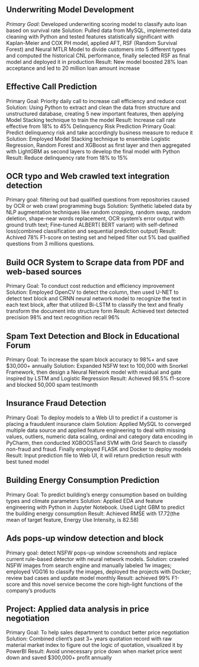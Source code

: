
## Underwriting Model Development
*Primary Goal*: Developed underwriting scoring model to classify auto loan based on survival rate
Solution: Pulled data from MySQL, implemented data cleaning with Python and tested features statistically significant with Kaplan-Meier and COX PH model, applied AFT, RSF (Random Survival Forest) and Neural MTLR Model to divide customers into 5 different types and computed the historical CNL performance, finally selected RSF as final model and deployed it in production
Result: New model boosted 28% loan acceptance and led to 20 million loan amount increase


## Effective Call Prediction  
Primary Goal: Priority daily call to increase call efficiency and reduce cost
Solution: Using Python to extract and clean the data from structure and unstructured database, creating 5 new important features, then applying Model Stacking technique to train the model
Result: Increase call rate effective from 18% to 45%
 Delinquency Risk Prediction
Primary Goal: Predict delinquency risk and take accordingly business measure to reduce it
Solution: Employed Model Stacking technique to ensemble Logistic Regression, Random Forest and XGBoost as first layer and then aggregated with LightGBM as second layers to develop the final model with Python
Result: Reduce delinquency rate from 18% to 15%


## OCR typo and Web crawled text integration detection
Primary goal: filtering out bad qualified questions from repositories caused by OCR or web crawl programming bugs
Solution: Synthetic labeled data by NLP augmentation techniques like random cropping, random swap, random deletion, shape-near words replacement, OCR system’s error output with ground truth text; Fine-tuned  ALBERT( BERT variant) with self-defined loss(combined classification and sequential prediction output)
Result: Achived 78% F1-score  on testing set and helped filter out 5% bad qualified questions from 3 millions questions.

## Build OCR System to Scrape data from PDF and web-based sources 
Primary Goal: To conduct cost reduction and efficiency improvement
Solution: Employed OpenCV to detect the column, then used U-NET to detect text block and CRNN neural network model to recognize the text in each text block, after that utilized Bi-LSTM to classify the text and finally transform the document into structure form
Result: Achieved text detected precision 98% and text recognition recall 96%

## Spam Text Detection and Block in Educational Forum 
Primary Goal: To increase the spam block accuracy to 98%+ and save $30,000+ annually
Solution: Expanded NSFW text to 100,000 with Snorkel Framework, then design a Neural Network model with residual and gate inspired by LSTM and Logistic Regression
Result: Achieved 98.5% f1-score and blocked 50,000 spam test/month

## Insurance Fraud Detection 
Primary Goal: To deploy models to a Web UI to predict if a customer is placing a fraudulent insurance claim
Solution: Applied MySQL to converged multiple data source and applied feature engineering to deal with missing
values, outliers, numeric data scaling, ordinal and category data encoding in PyCharm, then conducted XGBOOSTand SVM with Grid Search to classify non-fraud and fraud. Finally employed FLASK and Docker to deploy models
Result: Input prediction file to Web UI, it will return prediction result with best tuned model

## Building Energy Consumption Prediction 
Primary Goal: To predict building’s energy consumption based on building types and climate parameters
Solution: Applied EDA and feature engineering with Python in Jupyter Notebook. Used Light GBM to predict the building energy consumption
Result: Achieved RMSE with 17.72(the mean of target feature, Energy Use Intensity, is 82.58)

## Ads pops-up window detection and block 
Primary goal: detect NSFW pops-up window screenshots and replace current rule-based detector with neural network models.
Solution: crawled NSFW images from search engine and manually labeled 1w images; employed VGG16 to classify the images, deployed the projects with Docker; review bad cases and update model monthly
Result: achieved 99% F1-score and this novel service become the core high-light functions of the company’s products

## Project: Applied data analysis in price negotiation
Primary Goal: To help sales department to conduct better price negotiation
Solution: Combined client’s past 3+ years quotation record with raw material market index to figure out the logic of quotation, visualized it by PowerBI
Result: Avoid unnecessary price down when market price went down and saved $300,000+ profit annually
